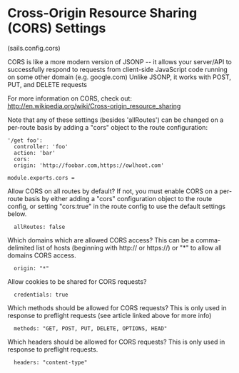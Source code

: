 
# Cross-Origin Resource Sharing (CORS) Settings

(sails.config.cors)

CORS is like a more modern version of JSONP -- it allows your server/API
to successfully respond to requests from client-side JavaScript code
running on some other domain (e.g. google.com)
Unlike JSONP, it works with POST, PUT, and DELETE requests

For more information on CORS, check out:
http://en.wikipedia.org/wiki/Cross-origin_resource_sharing

Note that any of these settings (besides 'allRoutes') can be changed on a per-route basis
by adding a "cors" object to the route configuration:
```
'/get foo':
  controller: 'foo'
  action: 'bar'
  cors:
  origin: 'http://foobar.com,https://owlhoot.com'
```

    module.exports.cors =

Allow CORS on all routes by default?  If not, you must enable CORS on a
per-route basis by either adding a "cors" configuration object
to the route config, or setting "cors:true" in the route config to
use the default settings below.

      allRoutes: false

Which domains which are allowed CORS access?
This can be a comma-delimited list of hosts (beginning with http:// or https://)
or "*" to allow all domains CORS access.

      origin: "*"

Allow cookies to be shared for CORS requests?

      credentials: true

Which methods should be allowed for CORS requests?  This is only used
in response to preflight requests (see article linked above for more info)

      methods: "GET, POST, PUT, DELETE, OPTIONS, HEAD"

Which headers should be allowed for CORS requests?  This is only used
in response to preflight requests.

      headers: "content-type"

